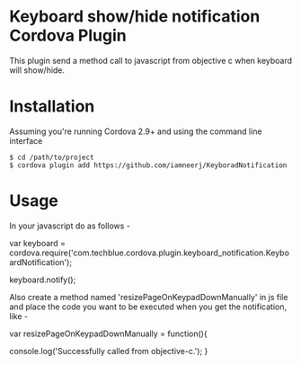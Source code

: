 # Keyboard show/hide notification Cordova Plugin 

This plugin send a method call to javascript from objective c when keyboard will show/hide.

# Installation

Assuming you're running Cordova 2.9+ and using the command line interface

    $ cd /path/to/project
    $ cordova plugin add https://github.com/iamneerj/KeyboradNotification
    
# Usage

In your javascript do as follows - 

var keyboard = cordova.require('com.techblue.cordova.plugin.keyboard_notification.KeyboardNotification');

keyboard.notify();

Also create a method named 'resizePageOnKeypadDownManually' in js file and place the code you want to be executed when you get the notification, like -

var resizePageOnKeypadDownManually = function(){

 console.log('Successfully called from objective-c.');
}
